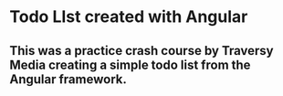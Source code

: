# Todo LIst created with Angular

## This was a practice crash course by Traversy Media creating a simple todo list from the Angular framework.